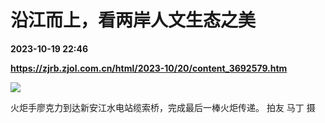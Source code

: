 # 沿江而上，看两岸人文生态之美

**2023-10-19 22:46**

**https://zjrb.zjol.com.cn/html/2023-10/20/content_3692579.htm**

![](https://zjrb.zjol.com.cn/images/2023-10/20/zjrb2023102000003v02b008.jpg)

火炬手廖克力到达新安江水电站缆索桥，完成最后一棒火炬传递。 拍友 马丁 摄